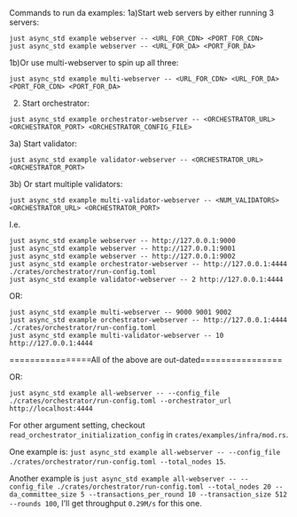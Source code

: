 Commands to run da examples: 
1a)Start web servers by either running 3 servers:
```
just async_std example webserver -- <URL_FOR_CDN> <PORT_FOR_CDN>
just async_std example webserver -- <URL_FOR_DA> <PORT_FOR_DA> 
```

1b)Or use multi-webserver to spin up all three:
```
just async_std example multi-webserver -- <URL_FOR_CDN> <URL_FOR_DA> <PORT_FOR_CDN> <PORT_FOR_DA>
```

2) Start orchestrator:
```
just async_std example orchestrator-webserver -- <ORCHESTRATOR_URL> <ORCHESTRATOR_PORT> <ORCHESTRATOR_CONFIG_FILE> 
```

3a) Start validator:
```
just async_std example validator-webserver -- <ORCHESTRATOR_URL> <ORCHESTRATOR_PORT>
```

3b) Or start multiple validators:
```
just async_std example multi-validator-webserver -- <NUM_VALIDATORS> <ORCHESTRATOR_URL> <ORCHESTRATOR_PORT>
```

I.e. 
```
just async_std example webserver -- http://127.0.0.1:9000 
just async_std example webserver -- http://127.0.0.1:9001 
just async_std example webserver -- http://127.0.0.1:9002
just async_std example orchestrator-webserver -- http://127.0.0.1:4444 ./crates/orchestrator/run-config.toml 
just async_std example validator-webserver -- 2 http://127.0.0.1:4444
```

OR: 
```
just async_std example multi-webserver -- 9000 9001 9002
just async_std example orchestrator-webserver -- http://127.0.0.1:4444 ./crates/orchestrator/run-config.toml 
just async_std example multi-validator-webserver -- 10 http://127.0.0.1:4444
```

================All of the above are out-dated================

OR:

`just async_std example all-webserver -- --config_file ./crates/orchestrator/run-config.toml --orchestrator_url http://localhost:4444`

For other argument setting, checkout `read_orchestrator_initialization_config` in `crates/examples/infra/mod.rs`.

One example is: `just async_std example all-webserver -- --config_file ./crates/orchestrator/run-config.toml --total_nodes 15`.

Another example is `just async_std example all-webserver -- --config_file ./crates/orchestrator/run-config.toml --total_nodes 20 --da_committee_size 5 --transactions_per_round 10 --transaction_size 512 --rounds 100`, I'll get throughput `0.29M/s` for this one.
